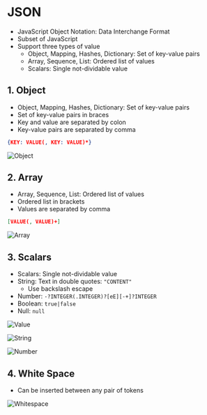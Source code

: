 # JSON

- JavaScript Object Notation: Data Interchange Format
- Subset of JavaScript
- Support three types of value
    - Object, Mapping, Hashes, Dictionary: Set of key-value pairs
    - Array, Sequence, List: Ordered list of values
    - Scalars: Single not-dividable value

## 1. Object

- Object, Mapping, Hashes, Dictionary: Set of key-value pairs
- Set of key-value pairs in braces
- Key and value are separated by colon
- Key-value pairs are separated by comma

```json
{KEY: VALUE(, KEY: VALUE)*}
```

![Object](_v_images/20200120165615959_29473.png)

## 2. Array

- Array, Sequence, List: Ordered list of values
- Ordered list in brackets
- Values are separated by comma

```json
[VALUE(, VALUE)+]
```

![Array](_v_images/20200120165958633_8966.png)

## 3. Scalars

- Scalars: Single not-dividable value
- String: Text in double quotes: `"CONTENT"`
    - Use backslash escape
- Number: `-?INTEGER(.INTEGER)?[eE][-+]?INTEGER`
- Boolean: `true|false`
- Null: `null`

![Value](_v_images/20200120170009284_10634.png)

![String](_v_images/20200120170118540_23120.png)

![Number](_v_images/20200120170318538_9789.png)

## 4. White Space

- Can be inserted between any pair of tokens

![Whitespace](_v_images/20200120170405652_26159.png)
